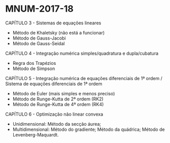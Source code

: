 # MNUM-2017-18

CAPÍTULO 3 - Sistemas de equações lineares
- Método de Khaletsky (não está a funcionar)
- Método de Gauss-Jacobi
- Método de Gauss-Seidal

CAPÍTULO 4 - Integração numérica simples/quadratura e dupla/cubatura
- Regra dos Trapézios
- Método de Simpson

CAPÍTULO 5 - Integração numérica de equações diferenciais de 1ª ordem
/ Sistema de equações diferenciais de 1ª ordem
- Método de Euler (mais simples e menos preciso)
- Método de Runge-Kutta de 2ª ordem (RK2)
- Método de Runge-Kutta de 4ª ordem (RK4)

CAPÍTULO 6 - Optimização não linear convexa
- Unidimensional:
  Método da secção áurea;
- Multidimensional:
  Método do gradiente;
  Método da quádrica;
  Método de Levenberg-Maquardt.
